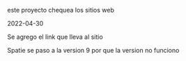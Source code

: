 este proyecto chequea los sitios web

2022-04-30

Se agrego el link que lleva al sitio 

Spatie se paso a la version 9 por que la version no funciono 


